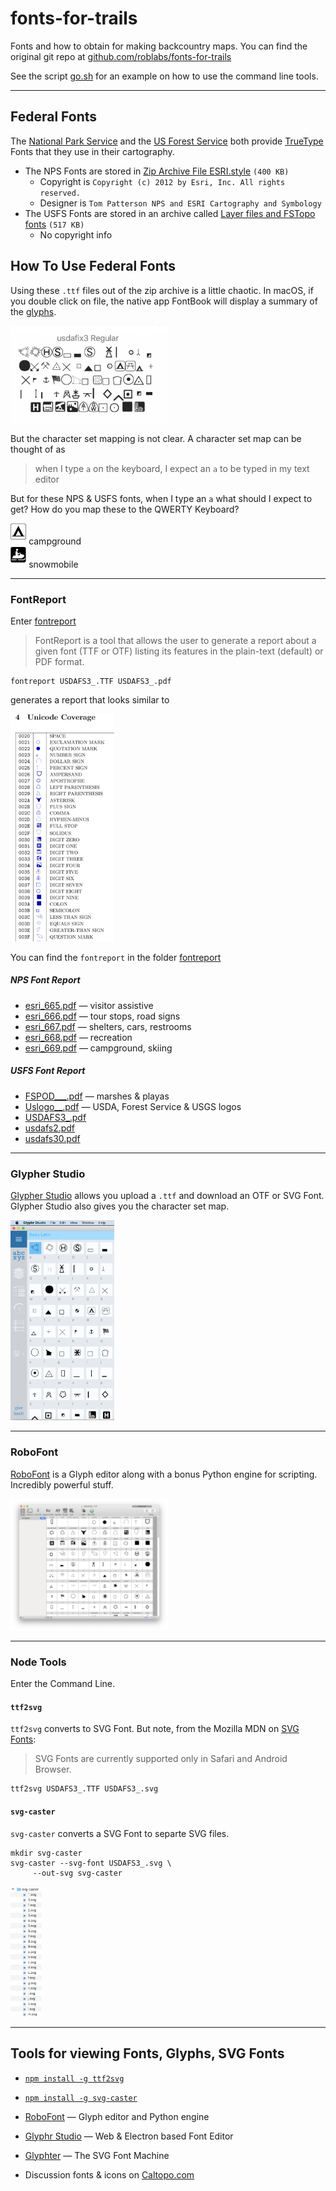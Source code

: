 # fonts-for-trails
Fonts and how to obtain for making backcountry maps.  You can find the original git repo at [github.com/roblabs/fonts-for-trails](https://github.com/roblabs/fonts-for-trails)

See the script [go.sh](./go.sh) for an example on how to use the command line tools.

---

## Federal Fonts

The [National Park Service](https://www.nps.gov/carto/app/#!/maps/symbols) and the [US Forest Service](https://data.fs.usda.gov/geodata/vector/index.php)
both provide [TrueType](https://en.wikipedia.org/wiki/TrueType) Fonts that they use in their cartography.

* The NPS Fonts are stored in [Zip Archive File ESRI.style](https://www.nps.gov/carto/hfc/carto/media/Esri_style_NPS_2012.zip) `(400 KB)`
  * Copyright is `Copyright (c) 2012 by Esri, Inc. All rights reserved.`
  * Designer is `Tom Patterson NPS and ESRI Cartography and Symbology`
* The USFS Fonts are stored in an archive called [Layer files and FSTopo fonts](https://data.fs.usda.gov/geodata/vector/fstopo/FSTopo_Layer_files_and_fonts.zip) `(517 KB)`
  * No copyright info

## How To Use Federal Fonts

Using these `.ttf` files out of the zip archive is a little chaotic.  In macOS, if you double click on file, the native app FontBook will display a summary of the [glyphs](https://en.wikipedia.org/wiki/Glyph).

<img alt="README-usdafix3.png" src="assets/README-usdafix3.png" width="50%" height="" >

But the character set mapping is not clear.  A character set map can be thought of as

> when I type `a` on the keyboard, I expect an `a` to be typed in my text editor

But for these NPS & USFS fonts, when I type an `a` what should I expect to get?  How do you map these to the QWERTY Keyboard?

<img alt="campground.svg" src="assets/campground.svg" width="5%" height="" > campground  <br>
<img alt="snowmobile.svg" src="assets/snowmobile.svg" width="5%" height="" > snowmobile  

---

### FontReport

Enter [fontreport](https://github.com/googlei18n/fontreport)

> FontReport is a tool that allows the user to generate a report about a given font (TTF or OTF) listing its features in the plain-text (default) or PDF format.

```
fontreport USDAFS3_.TTF USDAFS3_.pdf
```

generates a report that looks similar to


<img alt="README-fontreport.png" src="assets/README-fontreport.png" width="33%" height="" >

You can find the `fontreport` in the folder [fontreport](https://github.com/roblabs/fonts-for-trails/tree/master/fontreport)

##### NPS Font Report

* [esri_665.pdf](./fontreport/esri_665.pdf) — visitor assistive
* [esri_666.pdf](./fontreport/esri_666.pdf) — tour stops, road signs
* [esri_667.pdf](./fontreport/esri_667.pdf) — shelters, cars, restrooms
* [esri_668.pdf](./fontreport/esri_668.pdf) — recreation
* [esri_669.pdf](./fontreport/esri_669.pdf) — campground, skiing

##### USFS Font Report

* [FSPOD___.pdf](./fontreport/FSPOD___.pdf) — marshes & playas
* [Uslogo__.pdf](./fontreport/Uslogo__.pdf) — USDA, Forest Service & USGS logos
* [USDAFS3_.pdf](./fontreport/USDAFS3_.pdf)
* [usdafs2.pdf](./fontreport/usdafs2.pdf)
* [usdafs30.pdf](./fontreport/usdafs30.pdf)


---

### Glypher Studio

[Glypher Studio](http://glyphrstudio.com/online/) allows you upload a `.ttf` and download an OTF or SVG Font.  Glypher Studio also gives you the character set map.

<img alt="README-glypher-studio.png" src="assets/README-glypher-studio.png" width="33%" height="" >

---

### RoboFont

[RoboFont](https://robofont.com) is a Glyph editor along with a bonus Python engine for scripting.  Incredibly powerful stuff.

<img alt="README-robofont.png" src="assets/README-robofont.png" width="50%" height="" >

---

### Node Tools

Enter the Command Line.  

#### `ttf2svg`

`ttf2svg` converts to SVG Font.  But note, from the Mozilla MDN on [SVG Fonts](https://developer.mozilla.org/en-US/docs/Web/SVG/Tutorial/SVG_fonts):

> SVG Fonts are currently supported only in Safari and Android Browser.

```
ttf2svg USDAFS3_.TTF USDAFS3_.svg
```

#### `svg-caster`

`svg-caster` converts a SVG Font to separte SVG files.

```
mkdir svg-caster
svg-caster --svg-font USDAFS3_.svg \
     --out-svg svg-caster
```

<img alt="README-svg-caster.png" src="assets/README-svg-caster.png" width="10%" height="" >

---

## Tools for viewing Fonts, Glyphs, SVG Fonts

* [`npm install -g ttf2svg`](https://www.npmjs.com/package/ttf2svg)
* [`npm install -g svg-caster`](https://www.npmjs.com/package/svg-caster)
* [RoboFont](https://robofont.com) — Glyph editor and Python engine
* [Glyphr Studio](http://glyphrstudio.com) — Web & Electron based Font Editor
* [Glyphter](https://glyphter.com) — The SVG Font Machine

* Discussion fonts & icons on [Caltopo.com](http://help.caltopo.com/discussions/maps/1330-icons)

